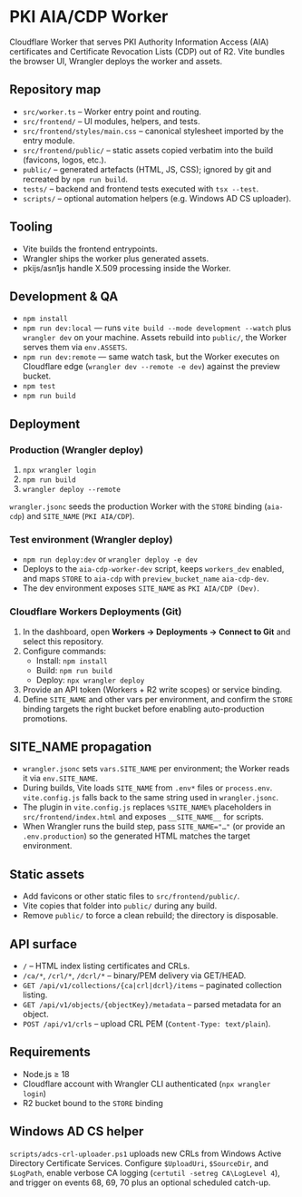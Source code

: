 # PKI AIA/CDP Worker

Cloudflare Worker that serves PKI Authority Information Access (AIA) certificates and Certificate Revocation Lists (CDP) out of R2. Vite bundles the browser UI, Wrangler deploys the worker and assets.

## Repository map

- `src/worker.ts` – Worker entry point and routing.
- `src/frontend/` – UI modules, helpers, and tests.
- `src/frontend/styles/main.css` – canonical stylesheet imported by the entry module.
- `src/frontend/public/` – static assets copied verbatim into the build (favicons, logos, etc.).
- `public/` – generated artefacts (HTML, JS, CSS); ignored by git and recreated by `npm run build`.
- `tests/` – backend and frontend tests executed with `tsx --test`.
- `scripts/` – optional automation helpers (e.g. Windows AD CS uploader).

## Tooling

- Vite builds the frontend entrypoints.
- Wrangler ships the worker plus generated assets.
- pkijs/asn1js handle X.509 processing inside the Worker.

## Development & QA

- `npm install`
- `npm run dev:local` — runs `vite build --mode development --watch` plus `wrangler dev` on your machine. Assets rebuild into `public/`, the Worker serves them via `env.ASSETS`.
- `npm run dev:remote` — same watch task, but the Worker executes on Cloudflare edge (`wrangler dev --remote -e dev`) against the preview bucket.
- `npm test`
- `npm run build`

## Deployment

### Production (Wrangler deploy)

1. `npx wrangler login`
2. `npm run build`
3. `wrangler deploy --remote`

`wrangler.jsonc` seeds the production Worker with the `STORE` binding (`aia-cdp`) and `SITE_NAME` (`PKI AIA/CDP`).

### Test environment (Wrangler deploy)

- `npm run deploy:dev` or `wrangler deploy -e dev`
- Deploys to the `aia-cdp-worker-dev` script, keeps `workers_dev` enabled, and maps `STORE` to `aia-cdp` with `preview_bucket_name` `aia-cdp-dev`.
- The dev environment exposes `SITE_NAME` as `PKI AIA/CDP (Dev)`.

### Cloudflare Workers Deployments (Git)

1. In the dashboard, open **Workers → Deployments → Connect to Git** and select this repository.
2. Configure commands:
   - Install: `npm install`
   - Build: `npm run build`
   - Deploy: `npx wrangler deploy`
3. Provide an API token (Workers + R2 write scopes) or service binding.
4. Define `SITE_NAME` and other vars per environment, and confirm the `STORE` binding targets the right bucket before enabling auto-production promotions.

## SITE_NAME propagation

- `wrangler.jsonc` sets `vars.SITE_NAME` per environment; the Worker reads it via `env.SITE_NAME`.
- During builds, Vite loads `SITE_NAME` from `.env*` files or `process.env`. `vite.config.js` falls back to the same string used in `wrangler.jsonc`.
- The plugin in `vite.config.js` replaces `%SITE_NAME%` placeholders in `src/frontend/index.html` and exposes `__SITE_NAME__` for scripts.
- When Wrangler runs the build step, pass `SITE_NAME="…"` (or provide an `.env.production`) so the generated HTML matches the target environment.

## Static assets

- Add favicons or other static files to `src/frontend/public/`.
- Vite copies that folder into `public/` during any build.
- Remove `public/` to force a clean rebuild; the directory is disposable.

## API surface

- `/` – HTML index listing certificates and CRLs.
- `/ca/*`, `/crl/*`, `/dcrl/*` – binary/PEM delivery via GET/HEAD.
- `GET /api/v1/collections/{ca|crl|dcrl}/items` – paginated collection listing.
- `GET /api/v1/objects/{objectKey}/metadata` – parsed metadata for an object.
- `POST /api/v1/crls` – upload CRL PEM (`Content-Type: text/plain`).

## Requirements

- Node.js ≥ 18
- Cloudflare account with Wrangler CLI authenticated (`npx wrangler login`)
- R2 bucket bound to the `STORE` binding

## Windows AD CS helper

`scripts/adcs-crl-uploader.ps1` uploads new CRLs from Windows Active Directory Certificate Services. Configure `$UploadUri`, `$SourceDir`, and `$LogPath`, enable verbose CA logging (`certutil -setreg CA\LogLevel 4`), and trigger on events 68, 69, 70 plus an optional scheduled catch-up.
